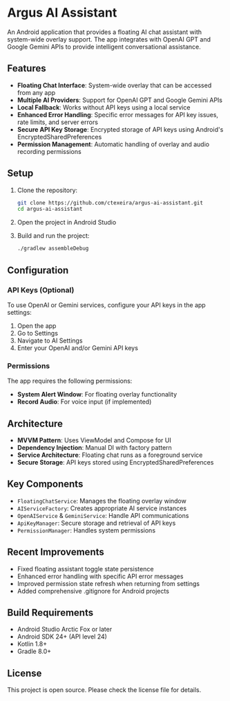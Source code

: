 # Argus AI Assistant

An Android application that provides a floating AI chat assistant with system-wide overlay support. The app integrates with OpenAI GPT and Google Gemini APIs to provide intelligent conversational assistance.

## Features

- **Floating Chat Interface**: System-wide overlay that can be accessed from any app
- **Multiple AI Providers**: Support for OpenAI GPT and Google Gemini APIs
- **Local Fallback**: Works without API keys using a local service
- **Enhanced Error Handling**: Specific error messages for API key issues, rate limits, and server errors
- **Secure API Key Storage**: Encrypted storage of API keys using Android's EncryptedSharedPreferences
- **Permission Management**: Automatic handling of overlay and audio recording permissions

## Setup

1. Clone the repository:
   ```bash
   git clone https://github.com/ctexeira/argus-ai-assistant.git
   cd argus-ai-assistant
   ```

2. Open the project in Android Studio

3. Build and run the project:
   ```bash
   ./gradlew assembleDebug
   ```

## Configuration

### API Keys (Optional)

To use OpenAI or Gemini services, configure your API keys in the app settings:

1. Open the app
2. Go to Settings
3. Navigate to AI Settings
4. Enter your OpenAI and/or Gemini API keys

### Permissions

The app requires the following permissions:
- **System Alert Window**: For floating overlay functionality
- **Record Audio**: For voice input (if implemented)

## Architecture

- **MVVM Pattern**: Uses ViewModel and Compose for UI
- **Dependency Injection**: Manual DI with factory pattern
- **Service Architecture**: Floating chat runs as a foreground service
- **Secure Storage**: API keys stored using EncryptedSharedPreferences

## Key Components

- `FloatingChatService`: Manages the floating overlay window
- `AIServiceFactory`: Creates appropriate AI service instances
- `OpenAIService` & `GeminiService`: Handle API communications
- `ApiKeyManager`: Secure storage and retrieval of API keys
- `PermissionManager`: Handles system permissions

## Recent Improvements

- Fixed floating assistant toggle state persistence
- Enhanced error handling with specific API error messages
- Improved permission state refresh when returning from settings
- Added comprehensive .gitignore for Android projects

## Build Requirements

- Android Studio Arctic Fox or later
- Android SDK 24+ (API level 24)
- Kotlin 1.8+
- Gradle 8.0+

## License

This project is open source. Please check the license file for details.